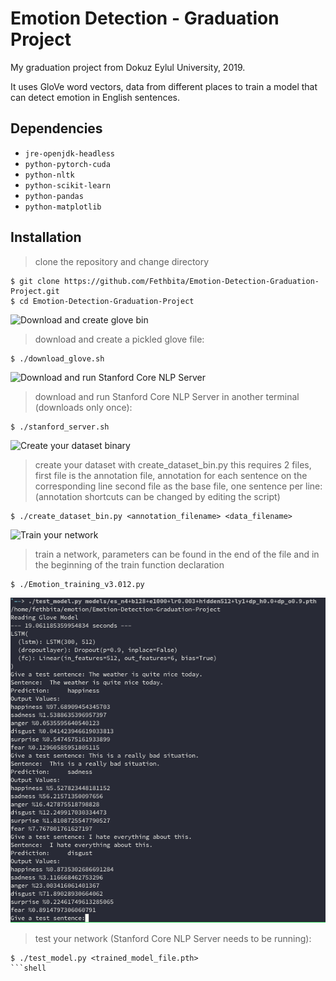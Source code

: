 # Emotion Detection - Graduation Project
My graduation project from Dokuz Eylul University, 2019.

It uses GloVe word vectors, data from different places to train a model that can detect emotion in English sentences.

## Dependencies
* `jre-openjdk-headless`
* `python-pytorch-cuda`
* `python-nltk`
* `python-scikit-learn`
* `python-pandas`
* `python-matplotlib`

## Installation

> clone the repository and change directory
```shell
$ git clone https://github.com/Fethbita/Emotion-Detection-Graduation-Project.git
$ cd Emotion-Detection-Graduation-Project
```

![Download and create glove bin](./glovescript.png)
> download and create a pickled glove file:
```shell
$ ./download_glove.sh
```

![Download and run Stanford Core NLP Server](./corenlpserver.png)
> download and run Stanford Core NLP Server in another terminal (downloads only once):
```shell
$ ./stanford_server.sh
```

![Create your dataset binary](./createdatasetbin.png)
> create your dataset with create_dataset_bin.py
> this requires 2 files, first file is the annotation file, annotation for each sentence on the corresponding line
> second file as the base file, one sentence per line:
> (annotation shortcuts can be changed by editing the script)
```shell
$ ./create_dataset_bin.py <annotation_filename> <data_filename>
```

![Train your network](./training.png)
> train a network, parameters can be found in the end of the file and in the beginning of the train function declaration
```shell
$ ./Emotion_training_v3.012.py
```

![Test your network](./testscreenshot.png)

> test your network (Stanford Core NLP Server needs to be running):
```shell
$ ./test_model.py <trained_model_file.pth>
```shell

